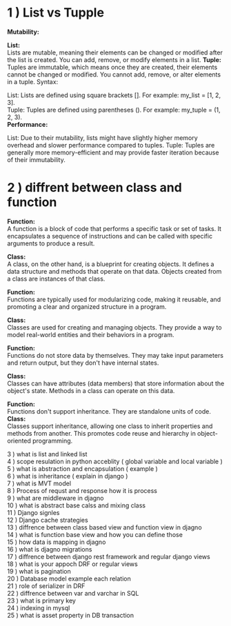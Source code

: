 
# 1 ) List vs Tupple <br>
**Mutability:**

**List: <br>**
Lists are mutable, meaning their elements can be changed or modified after the list is created. You can add, remove, or modify elements in a list.
**Tuple:** <br>
Tuples are immutable, which means once they are created, their elements cannot be changed or modified. You cannot add, remove, or alter elements in a tuple.
Syntax:

List: Lists are defined using square brackets []. For example: my_list = [1, 2, 3]. <br>
Tuple: Tuples are defined using parentheses (). For example: my_tuple = (1, 2, 3).<br>
**Performance:**

List: Due to their mutability, lists might have slightly higher memory overhead and slower performance compared to tuples.
Tuple: Tuples are generally more memory-efficient and may provide faster iteration because of their immutability.


# 2 ) diffrent between class and function <br>

**Function:** <br> A function is a block of code that performs a specific task or set of tasks. It encapsulates a sequence of instructions and can be called with specific arguments to produce a result. <br>

**Class:** <br> A class, on the other hand, is a blueprint for creating objects. It defines a data structure and methods that operate on that data. Objects created from a class are instances of that class. <br>

**Function:** <br> Functions are typically used for modularizing code, making it reusable, and promoting a clear and organized structure in a program. <br>

**Class:** <br> Classes are used for creating and managing objects. They provide a way to model real-world entities and their behaviors in a program. <br>

**Function:** <br> Functions do not store data by themselves. They may take input parameters and return output, but they don't have internal states. <br>

**Class:** <br> Classes can have attributes (data members) that store information about the object's state. Methods in a class can operate on this data. <br>


**Function:** <br> Functions don't support inheritance. They are standalone units of code. <br>
**Class:** <br> Classes support inheritance, allowing one class to inherit properties and methods from another. This promotes code reuse and hierarchy in object-oriented programming. <br>



3 ) what is list and linked list <br>
4 ) scope resulation in python acceblity ( global variable and local variable ) <br>
5 ) what is abstraction and encapsulation ( example ) <br>
6 ) what is inheritance ( explain in django ) <br>
7 ) what is MVT model  <br>
8 ) Process of requst and response how it is process <br>
9 ) what are middleware in djagno <br>
10 ) what is abstract base calss and mixing class <br>
11 ) Django signles <br>
12 ) Django cache strategies  <br>
13 ) diffrence between class based view and function view in djagno <br>
14 ) what is function base view and how you can define those <br>
15 ) how data is mapping in djagno <br>
16 ) what is djagno migrations <br>
17 ) diffrence between django rest framework and regular django views <br>
18 ) what is your appoch DRF or regular views <br>
19 ) what is pagination <br>
20 ) Database model example each relation <br>
21 ) role of serializer in DRF <br>
22 ) diffrence between var and varchar in SQL <br>
23 ) what is primary key  <br>
24 ) indexing in mysql <br>
25 ) what is asset property in DB transaction
      
 
